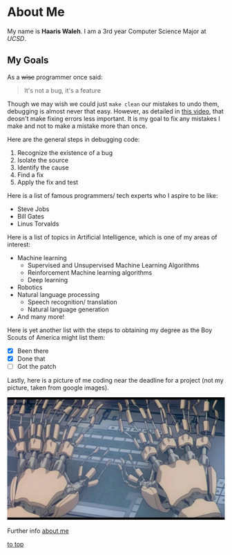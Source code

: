 # About Me

My name is **Haaris Waleh**. I am a 3rd year Computer Science Major at *UCSD*. 


## My Goals

As a ~~wise~~ programmer once said:
> It's not a bug, it's a feature

Though we may wish we could just `make clean` our mistakes to undo them, debugging is almost never that easy. However, as detailed in [this video](https://www.youtube.com/watch?v=dQw4w9WgXcQ), that deosn't make fixing errors less important. It is my goal to fix any mistakes I make and not to make a mistake more than once.

Here are the general steps in debugging code:
1. Recognize the existence of a bug
2. Isolate the source
3. Identify the cause
4. Find a fix
5. Apply the fix and test 

Here is a list of famous programmers/ tech experts who I aspire to be like:
- Steve Jobs
- Bill Gates
- Linus Torvalds

Here is a list of topics in Artificial Intelligence, which is one of my areas of interest:

- Machine learning
    - Supervised and Unsupervised Machine Learning Algorithms
    - Reinforcement Machine learning algorithms
    - Deep learning
- Robotics
- Natural language processing
    - Speech recognition/ translation
    - Natural language generation
- And many more!
  
Here is yet another list with the steps to obtaining my degree as the Boy Scouts of America might list them:
- [x] Been there
- [x] Done that
- [ ] Got the patch
  
Lastly, here is a picture of me coding near the deadline for a project (not my picture, taken from google images).

![typing image](typing.jpg)


Further info [about me](README.md)

[to top](#about-me)